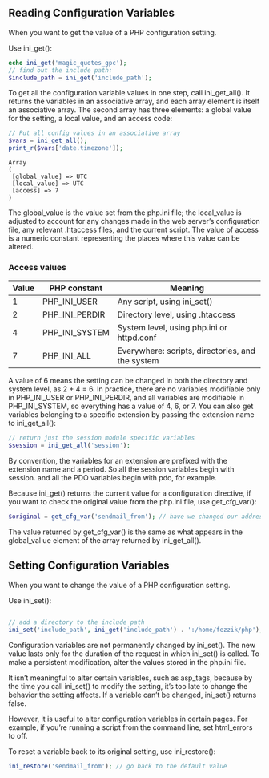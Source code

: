 ## Reading Configuration Variables

When you want to get the value of a PHP configuration setting.

Use ini_get():

```php
echo ini_get('magic_quotes_gpc');
// find out the include path:
$include_path = ini_get('include_path');
```

To get all the configuration variable values in one step, call ini_get_all(). It returns the variables in an associative array, and each array element is itself an associative array. The second array has three elements: a global value for the setting, a local value, and an access code:

```php
// Put all config values in an associative array
$vars = ini_get_all();
print_r($vars['date.timezone']);
```

```
Array
(
 [global_value] => UTC
 [local_value] => UTC
 [access] => 7
)
```

The global_value is the value set from the php.ini file; the local_value is adjusted to account for any changes made in the web server’s configuration file, any relevant .htaccess files, and the current script. The value of access is a numeric constant representing the places where this value can be altered.

### Access values
| Value |  PHP constant  |                     Meaning                      |
| ----- | -------------- | ------------------------------------------------ |
| 1     | PHP_INI_USER   | Any script, using ini_set()                      |
| 2     | PHP_INI_PERDIR | Directory level, using .htaccess                 |
| 4     | PHP_INI_SYSTEM | System level, using php.ini or httpd.conf        |
| 7     | PHP_INI_ALL    | Everywhere: scripts, directories, and the system |

A value of 6 means the setting can be changed in both the directory and system level, as 2 + 4 = 6. In practice, there are no variables modifiable only in PHP_INI_USER or PHP_INI_PERDIR, and all variables are modifiable in PHP_INI_SYSTEM, so everything has a value of 4, 6, or 7.
You can also get variables belonging to a specific extension by passing the extension name to ini_get_all():


```php
// return just the session module specific variables
$session = ini_get_all('session');

```

By convention, the variables for an extension are prefixed with the extension name and a period. So all the session variables begin with session. and all the PDO variables begin with pdo, for example.

Because ini_get() returns the current value for a configuration directive, if you want to check the original value from the php.ini file, use get_cfg_var():

```php
$original = get_cfg_var('sendmail_from'); // have we changed our address?
```
The value returned by get_cfg_var() is the same as what appears in the global_val
ue element of the array returned by ini_get_all().

## Setting Configuration Variables

When you want to change the value of a PHP configuration setting.

Use ini_set():

```php

// add a directory to the include path
ini_set('include_path', ini_get('include_path') . ':/home/fezzik/php');

```

Configuration variables are not permanently changed by ini_set(). The new value lasts only for the duration of the request in which ini_set() is called. To make a persistent modification, alter the values stored in the php.ini file.

It isn’t meaningful to alter certain variables, such as asp_tags, because by the time you call ini_set() to modify the setting, it’s too late to change the behavior the setting affects. If a variable can’t be changed, ini_set() returns false.

However, it is useful to alter configuration variables in certain pages. For example, if you’re running a script from the command line, set html_errors to off. 

To reset a variable back to its original setting, use ini_restore():

```php
ini_restore('sendmail_from'); // go back to the default value
```